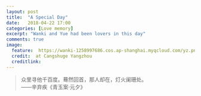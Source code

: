 ```yaml
---
layout: post
title:  "A Special Day"
date:   2018-04-22 17:00
categories: [Love memory]
excerpt: "Wanki and Yue had been lovers in this day"
comments: true
image:
  feature: 	https://wanki-1258997686.cos.ap-shanghai.myqcloud.com/yz.png
  credit:  at Cangshuge Yangzhou 
  creditlink: 
---
```


> 众里寻他千百度。蓦然回首，那人却在，灯火阑珊处。<br/>       ——辛弃疾《青玉案·元夕》

##